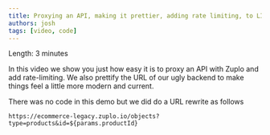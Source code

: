 ```yaml
---
title: Proxying an API, making it prettier, adding rate limiting, to LIVE
authors: josh
tags: [video, code]
---
```


<YouTubeVideo url="https://www.youtube-nocookie.com/embed/YqcLu0cXNfE" />

Length: 3 minutes

In this video we show you just how easy it is to proxy an API with Zuplo and add rate-limiting. We also prettify the URL of our ugly backend to make things feel a little more modern and current.

There was no code in this demo but we did do a URL rewrite as follows

`https://ecommerce-legacy.zuplo.io/objects?type=products&id=${params.productId}`
